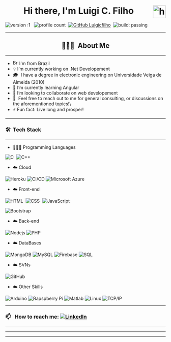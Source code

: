 <h1 align="center"> Hi there, I'm Luigi C. Filho <img alt="handwavegif" src="https://user-images.githubusercontent.com/39513876/112366216-8cfe7400-8cfe-11eb-8116-7d3dbae20e97.gif" width='40' align="right"/> </h1>

![version :1](https://img.shields.io/badge/Version-1-blue) &nbsp;
![profile count](https://komarev.com/ghpvc/?username=luigicfilho&color=blue&style=plastic)&nbsp;
[![GitHub Luigicfilho](https://img.shields.io/github/followers/luigicfilho?label=follow&style=social)](https://github.com/luigicfilho)&nbsp;
![build: passing](https://img.shields.io/badge/build-passing-success)

---
### <h2 align="center">👨🏻‍💻 &nbsp;About Me </h2>
---
- <img width="16" src="https://www.flaticon.com/svg/static/icons/svg/197/197386.svg" alt="Brazil" /> I'm from Brazil
- 💡 I’m currently working on .Net Developement
- 🎓 &nbsp;I have a degree in electronic engineering on Universidade Veiga de Almeida (2010)  
- 🌱 I’m currently learning Angular
- 👯 I’m looking to collaborate on web developement
- 💬 &nbsp;Feel free to reach out to me for general consulting, or discussions on the aforementioned topics!\
- ⚡ Fun fact: Live long and prosper!

---
### 🛠 &nbsp;Tech Stack
---
- 👨🏻‍💻 Programming Languages

![C](https://img.shields.io/badge/-C-05122A?style=flat&logo=C&logoColor=A8B9CC)&nbsp;
![C++](https://img.shields.io/badge/-C++-05122A?style=flat&logo=C%2B%2B&logoColor=00599C)&nbsp;


- ☁️ Cloud

![Heroku](https://img.shields.io/badge/-Heroku-black?style=flat-square&logo=heroku)
![CI/CD](https://img.shields.io/badge/-CI%2FCD-000?&logo=CircleCI&logoColor=888)
![Microsoft Azure](https://img.shields.io/badge/Microsoft%20Azure-232F7E?style=flat-square&logo=microsoft-azure)

- ☁️ Front-end

![HTML](https://img.shields.io/badge/-HTML-05122A?style=flat&logo=HTML5)&nbsp;
![CSS](https://img.shields.io/badge/-CSS-05122A?style=flat&logo=CSS3&logoColor=1572B6)&nbsp;
![JavaScript](https://img.shields.io/badge/-JavaScript-05122A?style=flat&logo=javascript)&nbsp;

![Bootstrap](https://img.shields.io/badge/-Bootstrap-black?style=flat-square&logo=bootstrap)

- ☁️ Back-end

![Nodejs](https://img.shields.io/badge/-Nodejs-black?style=flat-square&logo=Node.js)
![PHP](https://img.shields.io/badge/PHP-777BB4?style=flat-square&logo=php&logoColor=white)

- ☁️ DataBases

![MongoDB](https://img.shields.io/badge/-MongoDB-black?style=flat-square&logo=mongodb)
![MySQL](https://img.shields.io/badge/MySQL-4479A1?style=flat-square&logo=MySQL&logoColor=white)
![Firebase](https://img.shields.io/badge/-Firebase-black?style=flat-square&logo=Firebase)
![SQL](https://img.shields.io/badge/-SQL-000?&logo=mssql&logoColor=4479A1)

- ☁️ SVNs

![GitHub](https://img.shields.io/badge/-GitHub-05122A?style=flat&logo=github)&nbsp;

- ☁️ Other Skills

![Arduino](https://img.shields.io/badge/Arduino-00979D?style=flat-square&logo=Arduino&logoColor=white)
![Rapspberry Pi](https://img.shields.io/badge/Raspberry_pi-C51A4A?style=flat-square&logo=raspberry-pi&logoColor=white)
![Matlab](https://img.shields.io/badge/MATLAB-800000?style=flat-square&logo=MathWorks&logoColor=white)
![Linux](https://img.shields.io/badge/-Linux-000?&logo=Linux&logoColor=FCC624)
![TCP/IP](https://img.shields.io/badge/-TCP%2FIP-000?&logo=Cisco)

---
### 📫 &nbsp; How to reach me: <a href="https://www.linkedin.com/in/luigicfilho/"><img alt="LinkedIn" src="https://img.shields.io/badge/linkedin%20-%230077B5.svg?&style=flat&logo=linkedin&logoColor=white"/></a> &nbsp;
---
---

<hr>

